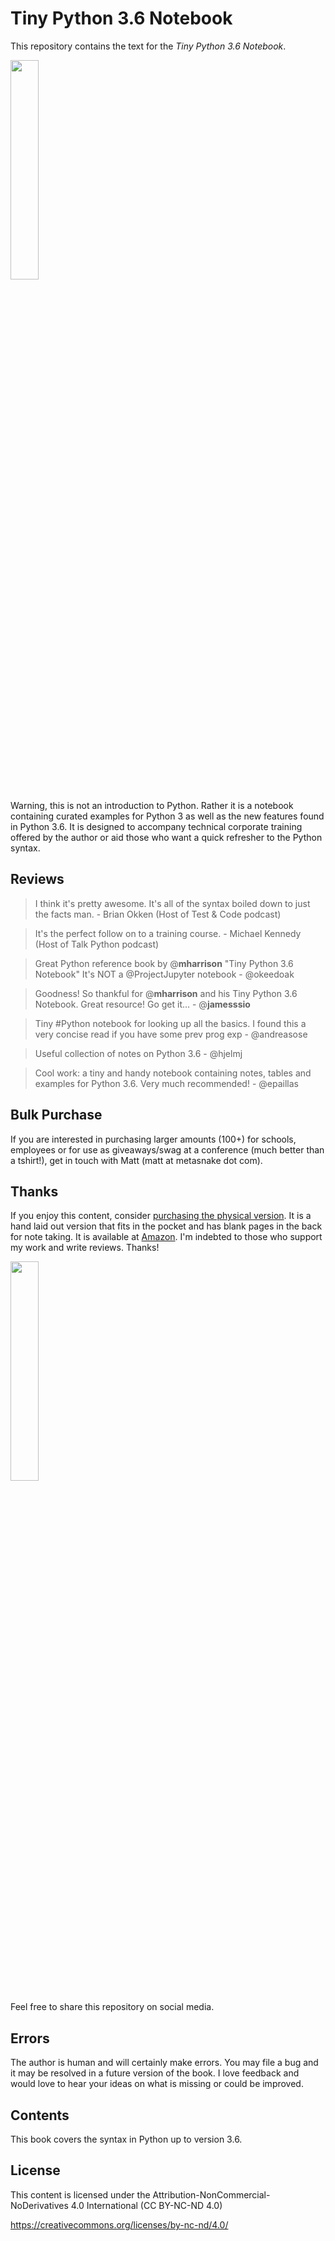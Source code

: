 Tiny Python 3.6 Notebook
========================

This repository contains the text for the *Tiny Python 3.6 Notebook*.

<img src="img/tinypy36-iso.png" width="30%">

Warning, this is not an introduction to Python. Rather it is a notebook
containing curated examples for Python 3 as well as the new features
found in Python 3.6. It is designed to accompany technical corporate
training offered by the author or aid those who want a quick refresher
to the Python syntax.

Reviews
---------

> I think it's pretty awesome. It's all of the syntax boiled down to just the facts man. - Brian Okken (Host of Test & Code podcast)


> It's the perfect follow on to a training course. - Michael Kennedy (Host of Talk Python podcast)

> Great Python reference book by @__mharrison__ "Tiny Python 3.6 Notebook" It's NOT a @ProjectJupyter notebook - @okeedoak

> Goodness! So thankful for @__mharrison__ and his Tiny Python 3.6 Notebook. Great resource! Go get it…  - @__jamesssio__

> Tiny #Python notebook for looking up all the basics. I found this a very concise read if you have some prev prog exp - @andreasose

> Useful collection of notes on Python 3.6 - @hjelmj

> Cool work: a tiny and handy notebook containing notes, tables and examples for Python 3.6. Very much recommended! - @epaillas



Bulk Purchase
---------------

If you are interested in purchasing larger amounts (100+) for schools, employees or for
use as giveaways/swag at a conference (much better than a tshirt!), get in touch 
with Matt (matt at metasnake dot com).

Thanks
------

If you enjoy this content, consider [purchasing the physical version](https://www.amazon.com/dp/1542883253/ref=as_li_ss_il?ie=UTF8&qid=1487086306&sr=8-7&keywords=python+3.6&linkCode=li2&tag=hairysuncom-20&linkId=5bed517e28e53633e149006968a55f67).
It is a hand laid out version that fits in the pocket and has blank
pages in the back for note taking. It is available at [Amazon](https://www.amazon.com/dp/1542883253/ref=as_li_ss_il?ie=UTF8&qid=1487086306&sr=8-7&keywords=python+3.6&linkCode=li2&tag=hairysuncom-20&linkId=5bed517e28e53633e149006968a55f67). I'm
indebted to those who support my work and write reviews. Thanks!

<img src="img/book.jpg" width="30%">


Feel free to share this repository on social media.

Errors
------

The author is human and will certainly make errors. You may file a bug
and it may be resolved in a future version of the book. I love feedback
and would love to hear your ideas on what is missing or could be
improved.

Contents
--------

This book covers the syntax in Python up to version 3.6.

License
-------

This content is licensed under the
Attribution-NonCommercial-NoDerivatives 4.0 International (CC BY-NC-ND
4.0)

<https://creativecommons.org/licenses/by-nc-nd/4.0/>
